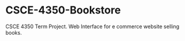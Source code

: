 CSCE-4350-Bookstore
===================

CSCE 4350 Term Project. Web Interface for e commerce website selling books.
